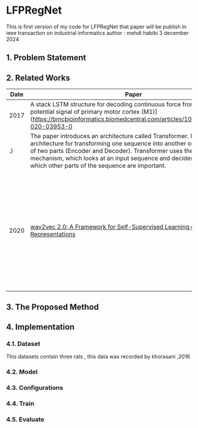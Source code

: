 # LFPRegNet 
This is first version of my code for LFPRegNet that paper will be publish in ieee transaction on industrial informatics 
author : mehdi habibi 
 3 december 2024 

## 1. Problem Statement

## 2. Related Works

| Date | Paper | Description |
|------|-------|-------------|
| 2017 | A stack LSTM structure for decoding continuous force from local field potential signal of primary motor cortex (M1)](https://bmcbioinformatics.biomedcentral.com/articles/10.1186/s12859-020-03953-0
.) | The paper introduces an architecture called Transformer. It is an architecture for transforming one sequence into another one with the help of two parts (Encoder and Decoder). Transformer uses the attention mechanism, which looks at an input sequence and decides at each step which other parts of the sequence are important. |
| 2020 | [wav2vec 2.0: A Framework for Self-Supervised Learning of Speech Representations](https://arxiv.org/abs/2006.11477) | Wav2Vec 2.0 uses a self-supervised training approach for Automatic Speech Recognition, based on the idea of contrastive learning. It learns speech representations on unlabeled data. |


## 3. The Proposed Method
   
## 4. Implementation
   
### 4.1. Dataset
This datasets contain three rats , this data was recorded by khorasani ,2016

### 4.2. Model
### 4.3. Configurations
### 4.4. Train
### 4.5. Evaluate
   

